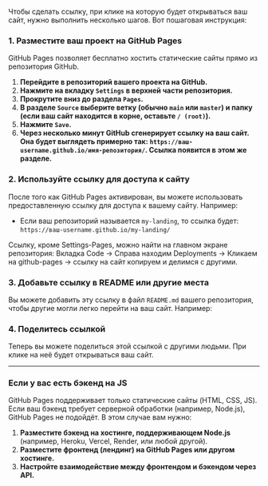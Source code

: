 Чтобы сделать ссылку, при клике на которую будет открываться ваш сайт, нужно выполнить несколько шагов. Вот пошаговая инструкция:

### 1. **Разместите ваш проект на GitHub Pages**
GitHub Pages позволяет бесплатно хостить статические сайты прямо из репозитория GitHub.

1. **Перейдите в репозиторий вашего проекта на GitHub.**
2. **Нажмите на вкладку `Settings` в верхней части репозитория.**
3. **Прокрутите вниз до раздела `Pages`.**
4. **В разделе `Source` выберите ветку (обычно `main` или `master`) и папку (если ваш сайт находится в корне, оставьте `/ (root)`).**
5. **Нажмите `Save`.**
6. **Через несколько минут GitHub сгенерирует ссылку на ваш сайт. Она будет выглядеть примерно так: `https://ваш-username.github.io/имя-репозитория/`. Ссылка появится в этом же разделе.**

### 2. **Используйте ссылку для доступа к сайту**
После того как GitHub Pages активирован, вы можете использовать предоставленную ссылку для доступа к вашему сайту. Например:

- Если ваш репозиторий называется `my-landing`, то ссылка будет:  
  `https://ваш-username.github.io/my-landing/`

Ссылку, кроме Settings-Pages, можно найти на главном экране репозитория:
Вкладка Code -> Справа находим Deployments -> Кликаем на github-pages -> ссылку на сайт копируем и делимся с другими.

### 3. **Добавьте ссылку в README или другие места**
Вы можете добавить эту ссылку в файл `README.md` вашего репозитория, чтобы другие могли легко перейти на ваш сайт. Например:


### 4. **Поделитесь ссылкой**
Теперь вы можете поделиться этой ссылкой с другими людьми. При клике на неё будет открываться ваш сайт.

---

### **Если у вас есть бэкенд на JS**
GitHub Pages поддерживает только статические сайты (HTML, CSS, JS). Если ваш бэкенд требует серверной обработки (например, Node.js), GitHub Pages не подойдёт. В этом случае вам нужно:

1. **Разместите бэкенд на хостинге, поддерживающем Node.js** (например, Heroku, Vercel, Render, или любой другой).
2. **Разместите фронтенд (лендинг) на GitHub Pages или другом хостинге.**
3. **Настройте взаимодействие между фронтендом и бэкендом через API.**


